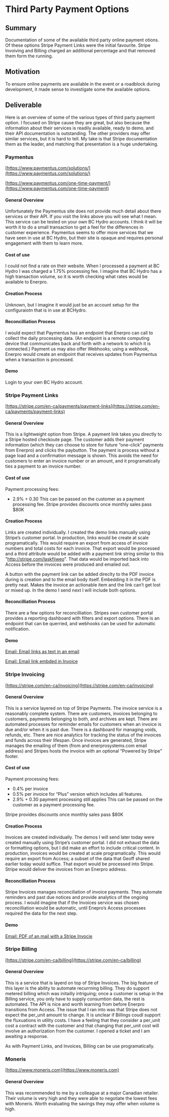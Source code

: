 
# Third Party Payment Options

## Summary

Documentation of some of the available third party online payment otions.  Of these options Stripe Payment Links were the initial favourite.  Stripe Invoiving and Billing charged an additional percentage and that removed them form the running.  


## Motivation

To ensure online payments are available in the event or a roadblock during development, it made sense to investigate some the available options.


## Deliverable

Here is an overview of some of the various types of third party payment option.  I focused on Stripe cause they are great, but also because the information about their services is readily available, ready to demo, and their API documentation is outstanding.  The other providers may offer similar services, but it is hard to tell.  My take is that Stripe documentation them as the leader, and matching that presentation is a huge undertaking.

### Paymentus
[https://www.paymentus.com/solutions/](https://www.paymentus.com/solutions/)

[https://www.paymentus.com/one-time-payment/](https://www.paymentus.com/one-time-payment)

#### General Overview
Unfortunately the Paymentus site does not provide much detail about there services or their API. If you visit the links above you will see what I mean. This service can be tested on your own BC Hydro accounts. I think it will be worth it to do a small transaction to get a feel for the differences in customer experience. Paymentus seems to offer more services that we have seen in use at BC Hydro, but their site is opaque and requires personal engagement with them to learn more.

#### Cost of use
I could not find a rate on their website. When I processed a payment at BC Hydro I was charged a 1.75% processing fee. I imagine that BC Hydro has a high transaction volume, so it is worth checking what rates would be available to Enerpro.

#### Creation Process
Unknown, but I imagine it would just be an account setup for the configuraiotn that is in use at BCHydro.

#### Reconcilliation Process
I would expect that Paymentus has an endpoint that Enerpro can call to collect the daily processing data. (An endpoint is a remote computing device that communicates back and forth with a network to which it is connected.) Payment us may also offer Webhooks; using a webhook, Enerpro would create an endpoint that receives updates from Paymentus when a transaction is processed.

#### Demo
Login to your own BC Hydro account.



### Stripe Payment Links
[https://stripe.com/en-ca/payments/payment-links](https://stripe.com/en-ca/payments/payment-links)

#### General Overview
This is a lightweight option from Stripe. A payment link takes you directly to a Stripe hosted checkoute page. The customer adds their payment information (which they can choose to store for future “one-click” payments from Enerpro) and clicks the paybutton. The payment is process without a page load and a confirmation message is shown. This avoids the need for customers to enter an invoice number or an amount, and it programatically ties a payment to an invoice number.

#### Cost of use
Payment processing fees:
- 2.9% + 0.30
This can be passed on the customer as a payment processing fee. Stripe provides discounts once monthly sales pass $80K

#### Creation Process
Links are created individually. I created the demo links manually using Stripe’s customer portal. In production, links would be create at scale programatically. This would require an export from access of invoice numbers and total costs for each invoice. That export would be processed and a third attribute would be added with a payment link string similar to this "http://stripe.com/laskfjiweo". That data would be imported back into Access before the invoices were produced and emailed out.

A button with the payment link can be added direclty to the PDF invoice during is creation and to the email body itself. Embedding it in the PDF is pretty neat. Makes the invoice an actionable item and the link can’t get lost or mixed up. In the demo I send next I will include both options.

#### Reconcilliation Process
There are a few options for reconcilliation. Stripes own customer portal provides a reporting dashboard with filters and export options. There is an endpoint that can be querried, and webhooks can be used for automatic notification.

#### Demo
[Email: Email links as text in an email](/emails/payment-links)

[Email: Email link embded in Invoice](/assets/pdfs/SampleInvoiceWithButton.pdf)



### Stripe Invoicing
[https://stripe.com/en-ca/invoicing](https://stripe.com/en-ca/invoicing)

#### General Overview
This is a service layered on top of Stripe Payments. The invoice service is a reasonably complete system. There are customers, invoices belonging to customers, payments belonging to both, and archives are kept. There are automated processes for reminder emails for customers when an invoice is due and/or when it is past due. There is a dashboard for managing voids, refunds, etc. There are nice analytics for tracking the status of the invoices and funds across their lifespan. Once invoices are generated, Stripe manages the emailing of them (from and enerprosystems.com email address) and Stripes hosts the invoice with an optional “Powered by Stripe” footer.

#### Cost of use
Payment processing fees:
- 0.4% per invoice
- 0.5% per invoice for “Plus” version which includes all features.
- 2.9% + 0.30 payment processing still applies This can be passed on the customer as a payment processing fee.

Stripe provides discounts once monthly sales pass $80K

#### Creation Process
Invoices are created individually. The demos I will send later today were created manually using Stripe’s customer portal. I did not exhaust the data or formatting options, but I did make an effort to include critical content. In production, invoices would be created at scale programatically. This would require an export from Access; a subset of the data that Geoff shared earlier today would suffice. That export would be processed into Stripe. Stripe would deliver the invoices from an Enerpro address.

#### Reconcilliation Process
Stripe Invoices manages reconciliation of invoice payments. They automate reminders and past due notices and provide analytics of the ongoing process. I would imagine that if the Invoices service was chosen reconcilliation would be automatic, until Enepro’s Access processes required the data for the next step.

#### Demo

[Email: PDF of an mail with a Stripe Invocie](/assets/pdfs/StripeInvoiceDemo.pdf)




### Stripe Billing
[https://stripe.com/en-ca/billing](https://stripe.com/en-ca/billing)

#### General Overview
This is a service that is layerd on top of Stripe Invoices. The big feature of this layer is the ability to automate recurrning billing. They do support metered billing which was initailly intriguing; once a customer is setup in the Billing service, you only have to supply consumtion data, the rest is automated. The API is nice and worth learning from before Enerpro transitions from Access. The issue that I ran into was that Stripe does not expect the per_unit amount to change. It is unclear if Billings coudl support the fluxuations in utility costs. I have a feeling that they consider a per_unit cost a contract with the customer and that changing that per_unit cost will involve an authorization from the customer. I opened a ticket and I am awaiting a response.

As with Payment Links, and Invoices, Billing can be use programatically.



### Moneris
[https://www.moneris.com](https://www.moneris.com)

#### General Overview
This was recommended to me by a colleague at a major Canadian retailer. Their volume is very high and they were able to negotiate the lowest fees with Moneris.  Worth evaluating the savings they may offer when volume is high.
